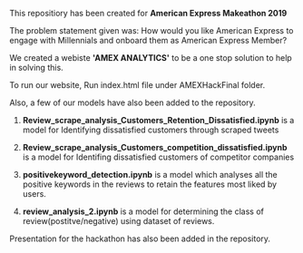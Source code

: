 This repositiory has been created for **American Express Makeathon 2019**

The problem statement given was: How would you like American Express to engage with Millennials and onboard them as American Express Member?

We created a webiste **'AMEX ANALYTICS'** to be a one stop solution to help in solving this. 

To run our website, Run index.html file under AMEXHackFinal folder.

Also, a few of our models have also been added to the repository. 
1. **Review_scrape_analysis_Customers_Retention_Dissatisfied.ipynb** is a model for Identifying dissatisfied customers through scraped tweets

2. **Review_scrape_analysis_Customers_competition_dissatisfied.ipynb** is a model for Identifing dissatisfied customers of competitor companies

3. **positivekeyword_detection.ipynb** is a model which analyses all the positive keywords in the reviews to retain the features most liked by users.

4. **review_analysis_2.ipynb** is a model for determining the class of review(postitve/negative) using dataset of reviews. 

Presentation for the hackathon has also been added in the repository.





